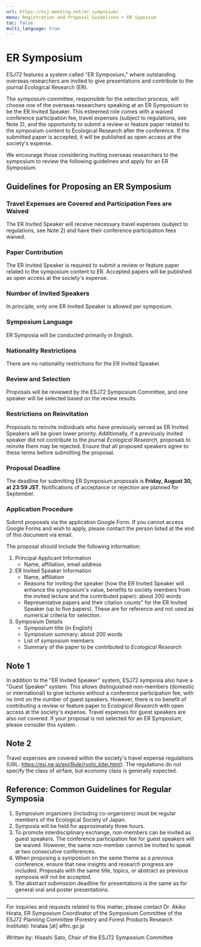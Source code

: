 ```yaml
---
url: https://esj-meeting.net/er_symposium/
menu: Registration and Proposal Guidelines > ER Syposium
toc: false
multi_language: true
---
```


# ER Symposium

ESJ72 features a system called "ER Symposium," where outstanding overseas researchers are invited to give presentations and contribute to the journal Ecological Research (ER).

The symposium committee, responsible for the selection process, will choose one of the overseas researchers speaking at an ER Symposium to be the ER Invited Speaker. This esteemed role comes with a waived conference participation fee, travel expenses (subject to regulations, see Note 2), and the opportunity to submit a review or feature paper related to the symposium content to Ecological Research after the conference. If the submitted paper is accepted, it will be published as open access at the society's expense.

We encourage those considering inviting overseas researchers to the symposium to review the following guidelines and apply for an ER Symposium.

## Guidelines for Proposing an ER Symposium

### Travel Expenses are Covered and Participation Fees are Waived

The ER Invited Speaker will receive necessary travel expenses (subject to regulations, see Note 2) and have their conference participation fees waived.

### Paper Contribution

The ER Invited Speaker is required to submit a review or feature paper related to the symposium content to ER. Accepted papers will be published as open access at the society's expense.

### Number of Invited Speakers

In principle, only one ER Invited Speaker is allowed per symposium.

### Symposium Language

ER Symposia will be conducted primarily in English.

### Nationality Restrictions

There are no nationality restrictions for the ER Invited Speaker.

### Review and Selection

Proposals will be reviewed by the ESJ72 Symposium Committee, and one speaker will be selected based on the review results.

### Restrictions on Reinvitation

Proposals to reinvite individuals who have previously served as ER Invited Speakers will be given lower priority. Additionally, if a previously invited speaker did not contribute to the journal *Ecological Research*, proposals to reinvite them may be rejected. Ensure that all proposed speakers agree to these terms before submitting the proposal.

### Proposal Deadline

The deadline for submitting ER Symposium proposals is **Friday, August 30, at 23:59 JST**. Notifications of acceptance or rejection are planned for September.

### Application Procedure

Submit proposals via the application Google Form. If you cannot access Google Forms and wish to apply, please contact the person listed at the end of this document via email.

The proposal should include the following information:
1. Principal Applicant Information
    - Name, affiliation, email address
2. ER Invited Speaker Information
    - Name, affiliation
    - Reasons for inviting the speaker (how the ER Invited Speaker will enhance the symposium's value, benefits to society members from the invited lecture and the contributed paper): about 200 words
    - Representative papers and their citation counts" for the ER Invited Speaker (up to five papers). These are for reference and not used as numerical criteria for selection.
3. Symposium Details
    - Symposium title (in English)
    - Symposium summary: about 200 words
    - List of symposium members
    - Summary of the paper to be contributed to *Ecological Research*

## Note 1

In addition to the "ER Invited Speaker" system, ESJ72 symposia also have a "Guest Speaker" system. This allows distinguished non-members (domestic or international) to give lectures without a conference participation fee, with no limit on the number of guest speakers. However, there is no benefit of contributing a review or feature paper to *Ecological Research* with open access at the society's expense. Travel expenses for guest speakers are also not covered. If your proposal is not selected for an ER Symposium, please consider this system.

## Note 2

Travel expenses are covered within the society's travel expense regulations (URL: https://esj.ne.jp/esj/Rule/ryohi_kitei.html). The regulations do not specify the class of airfare, but economy class is generally expected.

## Reference: Common Guidelines for Regular Symposia

1. Symposium organizers (including co-organizers) must be regular members of the Ecological Society of Japan.
2. Symposia will be held for approximately three hours.
3. To promote interdisciplinary exchange, non-members can be invited as guest speakers. The conference participation fee for guest speakers will be waived. However, the same non-member cannot be invited to speak at two consecutive conferences.
4. When proposing a symposium on the same theme as a previous conference, ensure that new insights and research progress are included. Proposals with the same title, topics, or abstract as previous symposia will not be accepted.
5. The abstract submission deadline for presentations is the same as for general oral and poster presentations.

***
For inquiries and requests related to this matter, please contact Dr. Akiko Hirata, ER Symposium Coordinator of the Symposium Committee of the ESJ72 Planning Committee (Forestry and Forest Products Research Institute): hirataa [at] affrc.go.jp

Written by: Hisashi Sato, Chair of the ESJ72 Symposium Committee